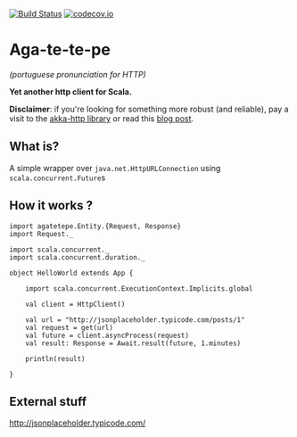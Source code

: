 [![Build Status](https://travis-ci.org/evbruno/agatetepe.svg?branch=master)](https://travis-ci.org/evbruno/agatetepe)
[![codecov.io](https://codecov.io/github/evbruno/agatetepe/coverage.svg?branch=master)](https://codecov.io/github/evbruno/agatetepe?branch=master)

# Aga-te-te-pe

_(portuguese pronunciation for HTTP)_

**Yet another http client for Scala.**

 **Disclaimer**: if you're looking for something more robust (and reliable), pay a visit to the [akka-http library](http://doc.akka.io/docs/akka-stream-and-http-experimental/2.0.3/scala/http/introduction.html) or read this [blog post](https://www.implicitdef.com/2015/11/19/comparing-scala-http-client-libraries.html).

## What is?

A simple wrapper over `java.net.HttpURLConnection` using `scala.concurrent.Future`s

## How it works ?

```
import agatetepe.Entity.{Request, Response}
import Request._

import scala.concurrent._
import scala.concurrent.duration._

object HelloWorld extends App {

	import scala.concurrent.ExecutionContext.Implicits.global

	val client = HttpClient()

	val url = "http://jsonplaceholder.typicode.com/posts/1"
	val request = get(url)
	val future = client.asyncProcess(request)
	val result: Response = Await.result(future, 1.minutes)

	println(result)

}

```

## External stuff

http://jsonplaceholder.typicode.com/
